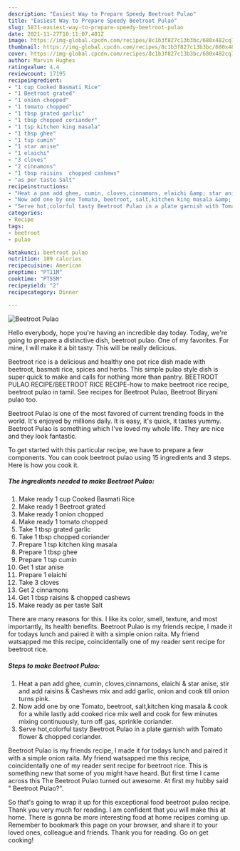 ```yaml
---
description: "Easiest Way to Prepare Speedy Beetroot Pulao"
title: "Easiest Way to Prepare Speedy Beetroot Pulao"
slug: 5831-easiest-way-to-prepare-speedy-beetroot-pulao
date: 2021-11-27T10:11:07.401Z
image: https://img-global.cpcdn.com/recipes/8c1b3f827c13b3bc/680x482cq70/beetroot-pulao-recipe-main-photo.jpg
thumbnail: https://img-global.cpcdn.com/recipes/8c1b3f827c13b3bc/680x482cq70/beetroot-pulao-recipe-main-photo.jpg
cover: https://img-global.cpcdn.com/recipes/8c1b3f827c13b3bc/680x482cq70/beetroot-pulao-recipe-main-photo.jpg
author: Marvin Hughes
ratingvalue: 4.4
reviewcount: 17195
recipeingredient:
- "1 cup Cooked Basmati Rice"
- "1 Beetroot grated"
- "1 onion chopped"
- "1 tomato chopped"
- "1 tbsp grated garlic"
- "1 tbsp chopped coriander"
- "1 tsp kitchen king masala"
- "1 tbsp ghee"
- "1 tsp cumin"
- "1 star anise"
- "1 elaichi"
- "3 cloves"
- "2 cinnamons"
- "1 tbsp raisins  chopped cashews"
- "as per taste Salt"
recipeinstructions:
- "Heat a pan add ghee, cumin, cloves,cinnamons, elaichi &amp; star anise, stir and add raisins &amp; Cashews mix and add garlic, onion and cook till onion turns pink."
- "Now add one by one Tomato, beetroot, salt,kitchen king masala &amp; cook for a while lastly add cooked rice mix well and cook for few minutes mixing continuously, turn off gas, sprinkle coriander."
- "Serve hot,colorful tasty Beetroot Pulao in a plate garnish with Tomato flower &amp; chopped coriander."
categories:
- Recipe
tags:
- beetroot
- pulao

katakunci: beetroot pulao 
nutrition: 109 calories
recipecuisine: American
preptime: "PT11M"
cooktime: "PT55M"
recipeyield: "2"
recipecategory: Dinner

---
```



![Beetroot Pulao](https://img-global.cpcdn.com/recipes/8c1b3f827c13b3bc/680x482cq70/beetroot-pulao-recipe-main-photo.jpg)

Hello everybody, hope you're having an incredible day today. Today, we're going to prepare a distinctive dish, beetroot pulao. One of my favorites. For mine, I will make it a bit tasty. This will be really delicious.

Beetroot rice is a delicious and healthy one pot rice dish made with beetroot, basmati rice, spices and herbs. This simple pulao style dish is super quick to make and calls for nothing more than pantry. BEETROOT PULAO RECIPE/BEETROOT RICE RECIPE-how to make beetroot rice recipe, beetroot pulao in tamil. See recipes for Beetroot Pulao, Beetroot Biryani pulao too.

Beetroot Pulao is one of the most favored of current trending foods in the world. It's enjoyed by millions daily. It is easy, it's quick, it tastes yummy. Beetroot Pulao is something which I've loved my whole life. They are nice and they look fantastic.


To get started with this particular recipe, we have to prepare a few components. You can cook beetroot pulao using 15 ingredients and 3 steps. Here is how you cook it.

<!--inarticleads1-->

##### The ingredients needed to make Beetroot Pulao:

1. Make ready 1 cup Cooked Basmati Rice
1. Make ready 1 Beetroot grated
1. Make ready 1 onion chopped
1. Make ready 1 tomato chopped
1. Take 1 tbsp grated garlic
1. Take 1 tbsp chopped coriander
1. Prepare 1 tsp kitchen king masala
1. Prepare 1 tbsp ghee
1. Prepare 1 tsp cumin
1. Get 1 star anise
1. Prepare 1 elaichi
1. Take 3 cloves
1. Get 2 cinnamons
1. Get 1 tbsp raisins &amp; chopped cashews
1. Make ready as per taste Salt


There are many reasons for this. I like its color, smell, texture, and most importantly, its health benefits. Beetroot Pulao is my friends recipe, I made it for todays lunch and paired it with a simple onion raita. My friend watsapped me this recipe, coincidentally one of my reader sent recipe for beetroot rice. 

<!--inarticleads2-->

##### Steps to make Beetroot Pulao:

1. Heat a pan add ghee, cumin, cloves,cinnamons, elaichi &amp; star anise, stir and add raisins &amp; Cashews mix and add garlic, onion and cook till onion turns pink.
1. Now add one by one Tomato, beetroot, salt,kitchen king masala &amp; cook for a while lastly add cooked rice mix well and cook for few minutes mixing continuously, turn off gas, sprinkle coriander.
1. Serve hot,colorful tasty Beetroot Pulao in a plate garnish with Tomato flower &amp; chopped coriander.


Beetroot Pulao is my friends recipe, I made it for todays lunch and paired it with a simple onion raita. My friend watsapped me this recipe, coincidentally one of my reader sent recipe for beetroot rice. This is something new that some of you might have heard. But first time I came across this The Beetroot Pulao turned out awesome. At first my hubby said &#34; Beetroot Pulao?&#34;. 

So that's going to wrap it up for this exceptional food beetroot pulao recipe. Thank you very much for reading. I am confident that you will make this at home. There is gonna be more interesting food at home recipes coming up. Remember to bookmark this page on your browser, and share it to your loved ones, colleague and friends. Thank you for reading. Go on get cooking!
